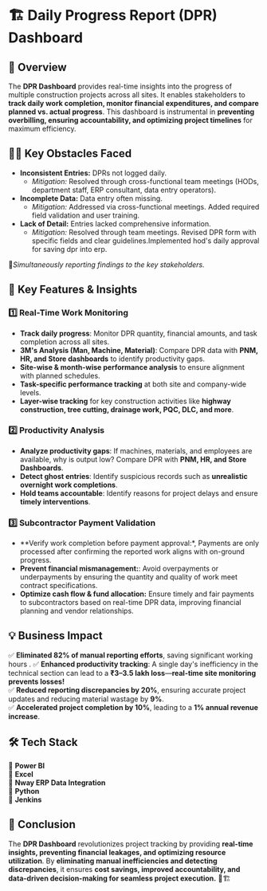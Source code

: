 # 🏗️ Daily Progress Report (DPR) Dashboard  

## 🚀 Overview  
The **DPR Dashboard** provides real-time insights into the progress of multiple construction projects across all sites. It enables stakeholders to **track daily work completion, monitor financial expenditures, and compare planned vs. actual progress**. This dashboard is instrumental in **preventing overbilling, ensuring accountability, and optimizing project timelines** for maximum efficiency.  

## 🧗‍♂️ **Key Obstacles Faced** 
- **Inconsistent Entries:** DPRs not logged daily.
    *   *Mitigation:* Resolved through cross-functional team meetings (HODs, department staff, ERP consultant, data entry operators).
- **Incomplete Data:** Data entry often missing.
    *   *Mitigation:* Addressed via cross-functional meetings. Added required field validation and user training.
- **Lack of Detail:** Entries lacked comprehensive information. 
    *   *Mitigation:* Resolved through team meetings. Revised DPR form with specific fields and clear guidelines.Implemented hod's daily approval for saving dpr into erp.

📝*Simultaneously reporting findings to the key stakeholders.*

## 🎯 **Key Features & Insights**  

### 1️⃣ **Real-Time Work Monitoring**  
- **Track daily progress**: Monitor DPR quantity, financial amounts, and task completion across all sites.
- **3M's Analysis (Man, Machine, Material)**: Compare DPR data with **PNM, HR, and Store dashboards** to identify productivity gaps.    
- **Site-wise & month-wise performance analysis** to ensure alignment with planned schedules.  
- **Task-specific performance tracking** at both site and company-wide levels.  
- **Layer-wise tracking** for key construction activities like **highway construction, tree cutting, drainage work, PQC, DLC, and more**.  

### 2️⃣ **Productivity Analysis**  
- **Analyze productivity gaps**: If machines, materials, and employees are available, why is output low? Compare DPR with **PNM, HR, and Store Dashboards**.  
- **Detect ghost entries**: Identify suspicious records such as **unrealistic overnight work completions**.  
- **Hold teams accountable**: Identify reasons for project delays and ensure **timely interventions**.  

### 3️⃣ **Subcontractor Payment Validation**  
- **Verify work completion before payment approval:*, Payments are only processed after confirming the reported work aligns with on-ground progress.
- **Prevent financial mismanagement:**: Avoid overpayments or underpayments by ensuring the quantity and quality of work meet contract specifications.
- **Optimize cash flow & fund allocation:** Ensure timely and fair payments to subcontractors based on real-time DPR data, improving financial planning and vendor relationships.


## 💡 **Business Impact**  
✅ **Eliminated 82% of manual reporting efforts**, saving significant working hours . 
✅ **Enhanced productivity tracking**: A single day's inefficiency in the technical section can lead to a **₹3–3.5 lakh loss**—**real-time site monitoring prevents losses!**  
✅ **Reduced reporting discrepancies by 20%**, ensuring accurate project updates and reducing material wastage by **9%**.   
✅ **Accelerated project completion by 10%**, leading to a **1% annual revenue increase**.  

## 🛠 **Tech Stack**  
🔹 **Power BI**  
🔹 **Excel**  
🔹 **Nway ERP Data Integration**  
🔹 **Python**  
🔹 **Jenkins**  

## 📌 **Conclusion**  
The **DPR Dashboard** revolutionizes project tracking by providing **real-time insights, preventing financial leakages, and optimizing resource utilization**. By **eliminating manual inefficiencies and detecting discrepancies**, it ensures **cost savings, improved accountability, and data-driven decision-making for seamless project execution.** 🚀🏗️  
